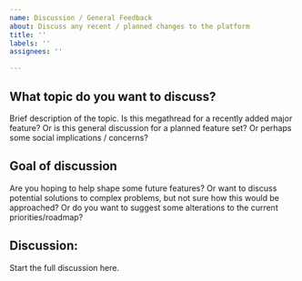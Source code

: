 ```yaml
---
name: Discussion / General Feedback
about: Discuss any recent / planned changes to the platform
title: ''
labels: ''
assignees: ''

---
```


## What topic do you want to discuss?
Brief description of the topic. Is this megathread for a recently added major feature? Or is this general discussion for a planned feature set? Or perhaps some social implications / concerns?

## Goal of discussion
Are you hoping to help shape some future features? Or want to discuss potential solutions to complex problems, but not sure how this would be approached? Or do you want to suggest some alterations to the current priorities/roadmap?

## Discussion:
Start the full discussion here.
